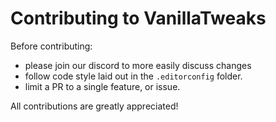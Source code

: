 # Contributing to VanillaTweaks

Before contributing:
* please join our discord to more easily discuss changes
* follow code style laid out in the `.editorconfig` folder.
* limit a PR to a single feature, or issue.

All contributions are greatly appreciated!
